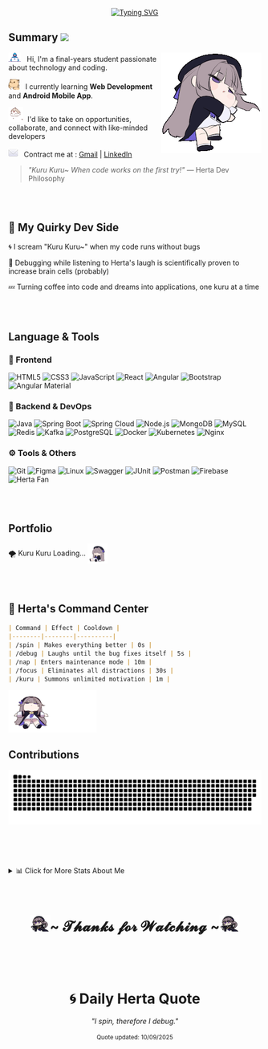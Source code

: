 <!-- Title -->
  <p align="center">
  <a href="https://git.io/typing-svg"><img src="https://readme-typing-svg.herokuapp.com?font=Fira+Code&duration=3000&pause=1500&color=AA00FF&center=true&vCenter=true&width=435&lines=Hello+World+%F0%9F%91%8B%2C+I'm+Lakeserl+;%E2%9C%A8+The+Herta+Dev+%E2%9C%A8;~+Kuru+Kuru+~" alt="Typing SVG" /></a>

</p>

## Summary <img src="https://media.giphy.com/media/mGcNjsfWAjY5AEZNw6/giphy.gif" width="50">

<img align="right" width="200" src="https://github.com/Lakeserl/Lakeserl/blob/main/assets/sleepy-herta.gif" alt="Herta"  />

<img alt="GIF" src="https://github.com/Lakeserl/Lakeserl/blob/main/assets/Developer.gif" width="25" /> &nbsp; Hi, I'm a final-years student passionate about technology and coding.

<img alt="GIF" src="https://github.com/Lakeserl/Lakeserl/blob/main/assets/hyperkitty.gif" width="22" />&nbsp;&nbsp; I currently learning **Web Development** and **Android Mobile App**.

<img alt="GIF" src="https://github.com/Lakeserl/Lakeserl/blob/main/assets/puppy.gif" width="30"/>&nbsp; I'd like to take on opportunities, collaborate, and connect with like-minded developers

<img alt="GIF" src="https://github.com/Lakeserl/Lakeserl/blob/main/assets/mail.gif" width="19"/>&nbsp;&nbsp; Contract me at : [Gmail](mailto:dinhlam18112003@gmail.com) | [LinkedIn](https://www.linkedin.com/in/lâm-vũ-1a8672329/)

> *"Kuru Kuru~ When code works on the first try!"* — Herta Dev Philosophy

<br><br>

## 🧪 My Quirky Dev Side

🌀 I scream "Kuru Kuru~" when my code runs without bugs 

🧠 Debugging while listening to Herta's laugh is scientifically proven to increase brain cells (probably)

💤 Turning coffee into code and dreams into applications, one kuru at a time

<br><br>

## Language & Tools

### 💎 Frontend
<p>
  <img alt="HTML5" src="https://img.shields.io/badge/HTML5-E34F26?style=for-the-badge&logo=html5&logoColor=white" />
  <img alt="CSS3" src="https://img.shields.io/badge/CSS3-1572B6?style=for-the-badge&logo=css3&logoColor=white" />
  <img alt="JavaScript" src="https://img.shields.io/badge/JavaScript-F7DF1E?style=for-the-badge&logo=javascript&logoColor=black" />
  <img alt="React" src="https://img.shields.io/badge/React-20232A?style=for-the-badge&logo=react&logoColor=61DAFB" />
  <img alt="Angular" src="https://img.shields.io/badge/Angular-DD0031?style=for-the-badge&logo=angular&logoColor=white" />
  <img alt="Bootstrap" src="https://img.shields.io/badge/Bootstrap-7952B3?style=for-the-badge&logo=bootstrap&logoColor=white" /> 
  <img alt="Angular Material" src="https://img.shields.io/badge/Angular_Material-757575?style=for-the-badge&logo=angular&logoColor=white" />
</p>

### 🔮 Backend & DevOps
<p>
  <img alt="Java" src="https://img.shields.io/badge/Java-ED8B00?style=for-the-badge&logo=openjdk&logoColor=white" />
  <img alt="Spring Boot" src="https://img.shields.io/badge/Spring_Boot-6DB33F?style=for-the-badge&logo=spring-boot&logoColor=white" />
  <img alt="Spring Cloud" src="https://img.shields.io/badge/Spring_Cloud-6DB33F?style=for-the-badge&logo=spring&logoColor=white" />
  <img alt="Node.js" src="https://img.shields.io/badge/Node.js-43853D?style=for-the-badge&logo=node.js&logoColor=white" />
  <img alt="MongoDB" src="https://img.shields.io/badge/MongoDB-4EA94B?style=for-the-badge&logo=mongodb&logoColor=white" />
  <img alt="MySQL" src="https://img.shields.io/badge/MySQL-00000F?style=for-the-badge&logo=mysql&logoColor=white" />
  <img alt="Redis" src="https://img.shields.io/badge/Redis-DC382D?style=for-the-badge&logo=redis&logoColor=white" /> 
  <img alt="Kafka" src="https://img.shields.io/badge/Apache_Kafka-231F20?style=for-the-badge&logo=apache-kafka&logoColor=white" />
  <img alt="PostgreSQL" src="https://img.shields.io/badge/PostgreSQL-316192?style=for-the-badge&logo=postgresql&logoColor=white" />
  <img alt="Docker" src="https://img.shields.io/badge/Docker-2496ED?style=for-the-badge&logo=docker&logoColor=white" />
  <img alt="Kubernetes" src="https://img.shields.io/badge/Kubernetes-326CE5?style=for-the-badge&logo=kubernetes&logoColor=white" />
  <img alt="Nginx" src="https://img.shields.io/badge/Nginx-009639?style=for-the-badge&logo=nginx&logoColor=white" />
</p>

### ⚙️ Tools & Others
<p>
  <img alt="Git" src="https://img.shields.io/badge/Git-F05032?style=for-the-badge&logo=git&logoColor=white" />
  <img alt="Figma" src="https://img.shields.io/badge/Figma-F24E1E?style=for-the-badge&logo=figma&logoColor=white" />
  <img alt="Linux" src="https://img.shields.io/badge/Linux-FCC624?style=for-the-badge&logo=linux&logoColor=black" />
  <img alt="Swagger" src="https://img.shields.io/badge/Swagger-85EA2D?style=for-the-badge&logo=swagger&logoColor=black" /> 
  <img alt="JUnit" src="https://img.shields.io/badge/JUnit-25A162?style=for-the-badge&logo=junit5&logoColor=white" />
  <img alt="Postman" src="https://img.shields.io/badge/Postman-FF6C37?style=for-the-badge&logo=postman&logoColor=white" />
  <img alt="Firebase" src="https://img.shields.io/badge/Firebase-FFCA28?style=for-the-badge&logo=firebase&logoColor=black" />
  <img alt="Herta Fan" src="https://img.shields.io/badge/🌀_Herta_Fan-AA00FF?style=for-the-badge" />
</p>

<br><br>

## Portfolio

🌪️ Kuru Kuru Loading...  <img align="center" width="40" src="https://github.com/Lakeserl/Lakeserl/blob/main/assets/herta.gif"> 


<br><br>

## 🧠 Herta's Command Center

```markdown
| Command | Effect | Cooldown |
|--------|--------|----------|
| /spin | Makes everything better | 0s |
| /debug | Laughs until the bug fixes itself | 5s |
| /nap | Enters maintenance mode | 10m |
| /focus | Eliminates all distractions | 30s |
| /kuru | Summons unlimited motivation | 1m |
```

<img width="35%" src="https://github.com/Lakeserl/Lakeserl/blob/main/assets/lie-around-herta.gif" alt="Herta"  />

<h2>Contributions</h2>

![snake gif](https://github.com/Lakeserl/Lakeserl/blob/output/github-snake-dark.svg)

<br><br><br>


<details>!
<summary>📊 Click for More Stats About Me  </summary>

![Profile Views](https://komarev.com/ghpvc/?username=Lakeserl&color=blueviolet&style=flat-square&label=PROFILE+VIEWS)
  
<div align="center">
  
  <h3>⭐ GitHub Stats</h3>
  <img src="https://github-readme-stats.vercel.app/api?username=Lakeserl&show_icons=true&theme=tokyonight&hide_border=true" />
  
  <h3>💻 Most Used Languages</h3>
  <img src="https://github-readme-stats.vercel.app/api/top-langs/?username=Lakeserl&layout=compact&theme=tokyonight&hide_border=true" />
  
</div>

</details>
<br><br>

<h1 align="center"><img width="40" alt="GIF" src="https://github.com/Lakeserl/Lakeserl/blob/main/assets/kurukuru-herta.gif">~ 𝓣𝓱𝓪𝓷𝓴𝓼 𝓯𝓸𝓻 𝓦𝓪𝓽𝓬𝓱𝓲𝓷𝓰 ~<img width="40" alt="GIF" src="https://github.com/Lakeserl/Lakeserl/blob/main/assets/kurukuru-herta.gif"></h1>

<br><br><br>
<h1 align="center">🌀 Daily Herta Quote</h1>

<!-- HERTA_QUOTE_START -->
<p align="center"><i>"I spin, therefore I debug."</i></p>
<p align="center"><small>Quote updated: 10/09/2025</small></p>
<!-- HERTA_QUOTE_END -->

